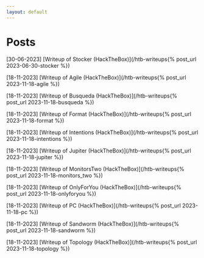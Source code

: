 ```yaml
---
layout: default
---
```


# Posts

[30-06-2023] [Writeup of Stocker (HackTheBox)](/htb-writeups{% post_url 2023-06-30-stocker %})

[18-11-2023] [Writeup of Agile (HackTheBox)](/htb-writeups{% post_url 2023-11-18-agile %})

[18-11-2023] [Writeup of Busqueda (HackTheBox)](/htb-writeups{% post_url 2023-11-18-busqueda %})

[18-11-2023] [Writeup of Format (HackTheBox)](/htb-writeups{% post_url 2023-11-18-format %})

[18-11-2023] [Writeup of Intentions (HackTheBox)](/htb-writeups{% post_url 2023-11-18-intentions %})

[18-11-2023] [Writeup of Jupiter (HackTheBox)](/htb-writeups{% post_url 2023-11-18-jupiter %})

[18-11-2023] [Writeup of MonitorsTwo (HackTheBox)](/htb-writeups{% post_url 2023-11-18-monitors_two %})

[18-11-2023] [Writeup of OnlyForYou (HackTheBox)](/htb-writeups{% post_url 2023-11-18-onlyforyou %})

[18-11-2023] [Writeup of PC (HackTheBox)](/htb-writeups{% post_url 2023-11-18-pc %})

[18-11-2023] [Writeup of Sandworm (HackTheBox)](/htb-writeups{% post_url 2023-11-18-sandworm %})

[18-11-2023] [Writeup of Topology (HackTheBox)](/htb-writeups{% post_url 2023-11-18-topology %})


